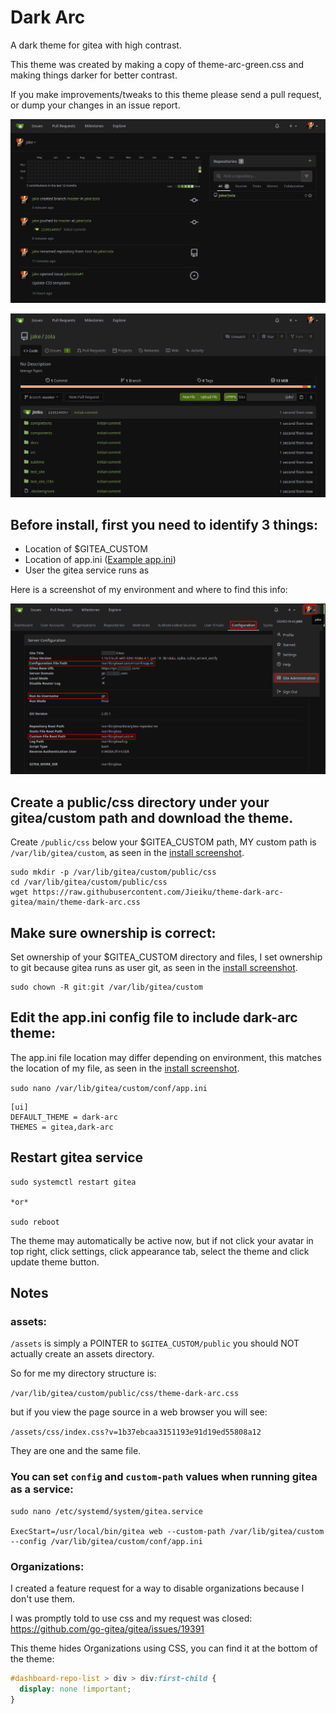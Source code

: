 # Dark Arc
A dark theme for gitea with high contrast.

This theme was created by making a copy of theme-arc-green.css and making things darker for better contrast.

If you make improvements/tweaks to this theme please send a pull request, or dump your changes in an issue report.

![dark-arc-dashboard](screenshot.png)

![dark-arc-repository](screenshot2.png)

## Before install, first you need to identify 3 things:

- Location of $GITEA_CUSTOM
- Location of app.ini ([Example app.ini](https://raw.githubusercontent.com/go-gitea/gitea/main/custom/conf/app.example.ini))
- User the gitea service runs as

Here is a screenshot of my environment and where to find this info:

![gitea-config](install.png)

## Create a public/css directory under your gitea/custom path and download the theme.

Create `/public/css` below your $GITEA_CUSTOM path, MY custom path is `/var/lib/gitea/custom`, as seen in the [install screenshot](install.png).

    sudo mkdir -p /var/lib/gitea/custom/public/css
    cd /var/lib/gitea/custom/public/css
    wget https://raw.githubusercontent.com/Jieiku/theme-dark-arc-gitea/main/theme-dark-arc.css

## Make sure ownership is correct:

Set ownership of your $GITEA_CUSTOM directory and files, I set ownership to git because gitea runs as user git, as seen in the [install screenshot](install.png).

    sudo chown -R git:git /var/lib/gitea/custom

## Edit the app.ini config file to include dark-arc theme:

The app.ini file location may differ depending on environment, this matches the location of my file, as seen in the [install screenshot](install.png).

`sudo nano /var/lib/gitea/custom/conf/app.ini`

    [ui]
    DEFAULT_THEME = dark-arc
    THEMES = gitea,dark-arc

## Restart gitea service

    sudo systemctl restart gitea

    *or*

    sudo reboot

The theme may automatically be active now, but if not click your avatar in top right, click settings, click appearance tab, select the theme and click update theme button.


## Notes

### assets:

`/assets` is simply a POINTER to `$GITEA_CUSTOM/public` you should NOT actually create an assets directory.

So for me my directory structure is:

`/var/lib/gitea/custom/public/css/theme-dark-arc.css`

but if you view the page source in a web browser you will see:

`/assets/css/index.css?v=1b37ebcaa3151193e91d19ed55808a12`

They are one and the same file.

### You can set `config` and `custom-path` values when running gitea as a service:

```shell
sudo nano /etc/systemd/system/gitea.service

ExecStart=/usr/local/bin/gitea web --custom-path /var/lib/gitea/custom --config /var/lib/gitea/custom/conf/app.ini
```

### Organizations:

I created a feature request for a way to disable organizations because I don't use them.

I was promptly told to use css and my request was closed: https://github.com/go-gitea/gitea/issues/19391

This theme hides Organizations using CSS, you can find it at the bottom of the theme:

```css
#dashboard-repo-list > div > div:first-child {
  display: none !important;
}
```
